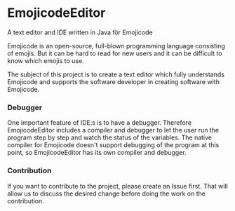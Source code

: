 # EmojicodeEditor
A text editor and IDE written in Java för Emojicode

Emojicode is an open-source, full-blown programming language consisting of emojis.
But it can be hard to read for new users and it can be difficult to know which
emojis to use.

The subject of this project is to create a text editor which fully understands
Emojicode and supports the software developer in creating software with Emojicode.

### Debugger
One important feature of IDE:s is to have a debugger. Therefore EmojicodeEditor
includes a compiler and debugger to let the user run the program step by step
and watch the status of the variables. The native compiler for Emojicode doesn't
support debugging of the program at this point, so EmojicodeEditor has its own
compiler and debugger.

### Contribution
If you want to contribute to the project, please create an Issue first. That will
allow us to discuss the desired change before doing the work on the contribution.
